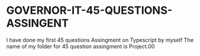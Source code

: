 # GOVERNOR-IT-45-QUESTIONS-ASSINGENT
I have done my first 45 questions Assingment on Typescript by myself 
The name of my folder for 45 question assingment is Project.00
